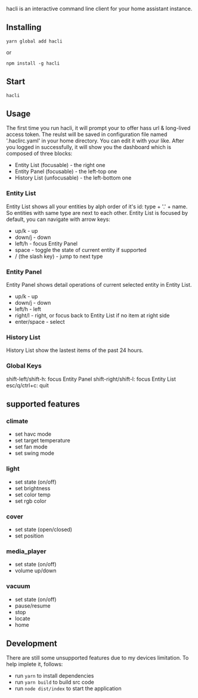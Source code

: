 hacli is an interactive command line client for your home assistant instance.

## Installing

```
yarn global add hacli
```

or

```
npm install -g hacli
```

## Start

`hacli`

## Usage

The first time you run hacli, it will prompt your to offer hass url & long-lived access token. The reulst will be saved in configuration file named '.haclirc.yaml' in your home directory. You can edit it with your like.
After you logged in successfully, it will show you the dashboard which is composed of three blocks:

-   Entity List (focusable) - the right one
-   Entity Panel (focusable) - the left-top one
-   History List (unfocusable) - the left-bottom one

### Entity List

Entity List shows all your entities by alph order of it's id: type + '.' + name.
So entities with same type are next to each other.
Entity List is focused by default, you can navigate with arrow keys:

-   up/k - up
-   down/j - down
-   left/h - focus Entity Panel
-   space - toggle the state of current entity if supported
-   / (the slash key) - jump to next type

### Entity Panel

Entity Panel shows detail operations of current selected entity in Entity List.

-   up/k - up
-   down/j - down
-   left/h - left
-   right/l - right, or focus back to Entity List if no item at right side
-   enter/space - select

### History List

History List show the lastest items of the past 24 hours.

### Global Keys

shift-left/shift-h: focus Entity Panel
shift-right/shift-l: focus Entity List
esc/q/ctrl+c: quit

## supported features

### climate

-   set havc mode
-   set target temperature
-   set fan mode
-   set swing mode

### light

-   set state (on/off)
-   set brightness
-   set color temp
-   set rgb color

### cover

-   set state (open/closed)
-   set position

### media_player

-   set state (on/off)
-   volume up/down

### vacuum

-   set state (on/off)
-   pause/resume
-   stop
-   locate
-   home

## Development

There are still some unsupported features due to my devices limitation.
To help implete it, follows:

-   run `yarn` to install dependencies
-   run `yarn build` to build src code
-   run `node dist/index` to start the application
